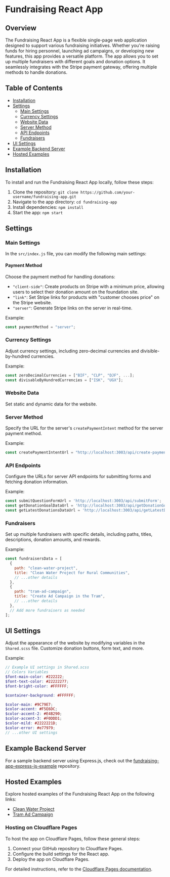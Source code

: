 # Fundraising React App

## Overview

The Fundraising React App is a flexible single-page web application designed to support various fundraising initiatives. Whether you're raising funds for hiring personnel, launching ad campaigns, or developing new features, this app provides a versatile platform. The app allows you to set up multiple fundraisers with different goals and donation options. It seamlessly integrates with the Stripe payment gateway, offering multiple methods to handle donations.

## Table of Contents

- [Installation](#installation)
- [Settings](#settings)
  - [Main Settings](#main-settings)
  - [Currency Settings](#currency-settings)
  - [Website Data](#website-data)
  - [Server Method](#server-method)
  - [API Endpoints](#api-endpoints)
  - [Fundraisers](#fundraisers)
- [UI Settings](#ui-settings)
- [Example Backend Server](#example-backend-server)
- [Hosted Examples](#hosted-examples)

## Installation

To install and run the Fundraising React App locally, follow these steps:

1. Clone the repository: `git clone https://github.com/your-username/fundraising-app.git`
2. Navigate to the app directory: `cd fundraising-app`
3. Install dependencies: `npm install`
4. Start the app: `npm start`

## Settings

### Main Settings

In the `src/index.js` file, you can modify the following main settings:

#### Payment Method

Choose the payment method for handling donations:

- `"client-side"`: Create products on Stripe with a minimum price, allowing users to select their donation amount on the foundation site.
- `"link"`: Set Stripe links for products with "customer chooses price" on the Stripe website.
- `"server"`: Generate Stripe links on the server in real-time.

Example:
```javascript
const paymentMethod = "server";
```

### Currency Settings

Adjust currency settings, including zero-decimal currencies and divisible-by-hundred currencies.

Example:
```javascript
const zeroDecimalCurrencies = ["BIF", "CLP", "DJF", ...];
const divisableByHundredCurrencies = ["ISK", "UGX"];
```

### Website Data

Set static and dynamic data for the website.

### Server Method

Specify the URL for the server's `createPaymentIntent` method for the server payment method.

Example:
```javascript
const createPaymentIntentUrl = "http://localhost:3003/api/create-payment-intent";
```

### API Endpoints

Configure the URLs for server API endpoints for submitting forms and fetching donation information.

Example:
```javascript
const submitQuestionFormUrl = 'http://localhost:3003/api/submitForm';
const getDonationGoalDataUrl = 'http://localhost:3003/api/getDonationGoalData';
const getLatestDonationsDataUrl = 'http://localhost:3003/api/getLatestDonationsData';
```

### Fundraisers

Set up multiple fundraisers with specific details, including paths, titles, descriptions, donation amounts, and rewards.

Example:
```javascript
const fundraisersData = [
  {
    path: "clean-water-project",
    title: "Clean Water Project for Rural Communities",
    // ...other details
  },
  {
    path: "tram-ad-campaign",
    title: "Create Ad Campaign in the Tram",
    // ...other details
  },
  // Add more fundraisers as needed
];
```

## UI Settings

Adjust the appearance of the website by modifying variables in the `Shared.scss` file. Customize donation buttons, form text, and more.

Example:
```scss
// Example UI settings in Shared.scss
// Colors Variables
$font-main-color: #222222;
$font-text-color: #22222277;
$font-bright-color: #FFFFFF;

$container-background: #FFFFFF;

$color-main: #9C79E7;
$color-accent: #F5E6DC;
$color-accent-2: #E4B290;
$color-accent-3: #F0DDD1;
$color-mild: #2222221D;
$color-error: #e77979;
// ...other UI settings
```

## Example Backend Server

For a sample backend server using Express.js, check out the [fundraising-app-express-js-example](https://github.com/trojancoding/fundraising-app-express-js-example) repository.

## Hosted Examples

Explore hosted examples of the Fundraising React App on the following links:

- [Clean Water Project](https://fundraising-app.vercel.app/clean-water-project)
- [Tram Ad Campaign](https://fundraising-app.vercel.app/tram-ad-campaign)

### Hosting on Cloudflare Pages

To host the app on Cloudflare Pages, follow these general steps:

1. Connect your GitHub repository to Cloudflare Pages.
2. Configure the build settings for the React app.
3. Deploy the app on Cloudflare Pages.

For detailed instructions, refer to the [Cloudflare Pages documentation](https://developers.cloudflare.com/pages/).